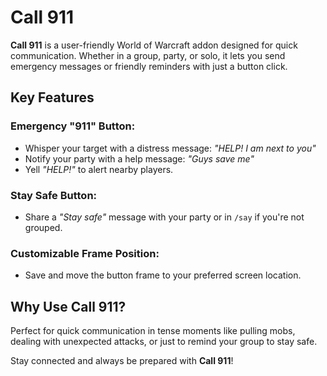 # Call 911

**Call 911** is a user-friendly World of Warcraft addon designed for quick communication. Whether in a group, party, or solo, it lets you send emergency messages or friendly reminders with just a button click.

## Key Features

### Emergency "911" Button:
- Whisper your target with a distress message: *"HELP! I am next to you"*
- Notify your party with a help message: *"Guys save me"*
- Yell *"HELP!"* to alert nearby players.

### Stay Safe Button:
- Share a *"Stay safe"* message with your party or in `/say` if you're not grouped.

### Customizable Frame Position:
- Save and move the button frame to your preferred screen location.

## Why Use Call 911?
Perfect for quick communication in tense moments like pulling mobs, dealing with unexpected attacks, or just to remind your group to stay safe.

Stay connected and always be prepared with **Call 911**!
